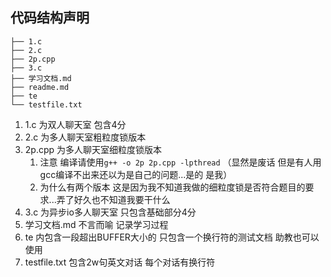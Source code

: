 ## 代码结构声明

```
├── 1.c
├── 2.c
├── 2p.cpp
├── 3.c
├── 学习文档.md
├── readme.md
├── te
└── testfile.txt
```

1. 1.c 为双人聊天室 包含4分
2. 2.c 为多人聊天室粗粒度锁版本
3. 2p.cpp 为多人聊天室细粒度锁版本
   1. 注意 编译请使用`g++ -o 2p 2p.cpp -lpthread` （显然是废话 但是有人用gcc编译不出来还以为是自己的问题...是的 是我）
   2. 为什么有两个版本 这是因为我不知道我做的细粒度锁是否符合题目的要求...弄了好久也不知道我要干什么
4. 3.c 为异步io多人聊天室 只包含基础部分4分
5. 学习文档.md 不言而喻 记录学习过程
6. te 内包含一段超出BUFFER大小的 只包含一个换行符的测试文档 助教也可以使用
7. testfile.txt 包含2w句英文对话 每个对话有换行符